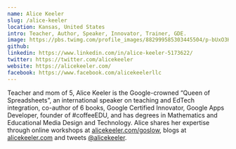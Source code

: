 ```yaml
---
name: Alice Keeler
slug: /alice-keeler
location: Kansas, United States
intro: Teacher, Author, Speaker, Innovator, Trainer, GDE.
image: https://pbs.twimg.com/profile_images/882999585303445504/p-bUxO3H_400x400.jpg
github: 
linkedin: https://www.linkedin.com/in/alice-keeler-5173622/
twitter: https://twitter.com/alicekeeler
website: https://alicekeeler.com/
facebook: https://www.facebook.com/alicekeelerllc
---
```


Teacher and mom of 5, Alice Keeler is the Google-crowned “Queen of Spreadsheets”, an international speaker on teaching and EdTech integration, co-author of 6 books, Google Certified Innovator, Google Apps Developer, founder of #coffeeEDU, and has degrees in Mathematics and Educational Media Design and Technology. Alice shares her expertise through online workshops at [alicekeeler.com/goslow](https://alicekeeler.com/goslow), blogs at [alicekeeler.com](https://alicekeeler.com) and tweets [@alicekeeler](https://twitter.com/alicekeeler).